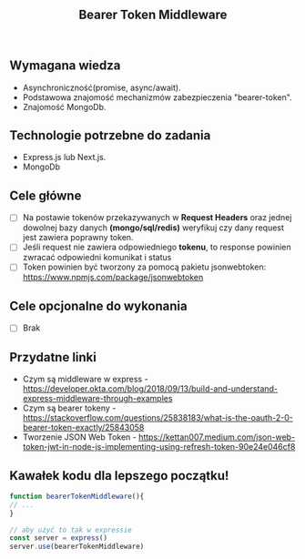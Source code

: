 <h2 align="center">Bearer Token Middleware</h2>

<br>

## Wymagana wiedza
- Asynchroniczność(promise, async/await).
- Podstawowa znajomość mechanizmów zabezpieczenia "bearer-token".
- Znajomość MongoDb.
 
## Technologie potrzebne do zadania

- Express.js lub Next.js.
- MongoDb

## Cele główne

* [ ] Na postawie tokenów przekazywanych w **Request Headers** oraz jednej dowolnej bazy danych **(mongo/sql/redis)** weryfikuj czy dany request jest zawiera poprawny token.
* [ ] Jeśli request nie zawiera odpowiedniego **tokenu**, to response powinien zwracać odpowiedni komunikat i status
* [ ] Token powinien być tworzony za pomocą pakietu jsonwebtoken: https://www.npmjs.com/package/jsonwebtoken

## Cele opcjonalne do wykonania

* [ ] Brak

## Przydatne linki

- Czym są middleware w express - https://developer.okta.com/blog/2018/09/13/build-and-understand-express-middleware-through-examples
- Czym są bearer tokeny - https://stackoverflow.com/questions/25838183/what-is-the-oauth-2-0-bearer-token-exactly/25843058
- Tworzenie JSON Web Token - https://kettan007.medium.com/json-web-token-jwt-in-node-js-implementing-using-refresh-token-90e24e046cf8

## Kawałek kodu dla lepszego początku!

```javascript
function bearerTokenMiddleware(){
// ...
}

// aby użyć to tak w expressie
const server = express()
server.use(bearerTokenMiddleware)
```
